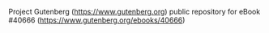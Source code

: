 Project Gutenberg (https://www.gutenberg.org) public repository for eBook #40666 (https://www.gutenberg.org/ebooks/40666)
